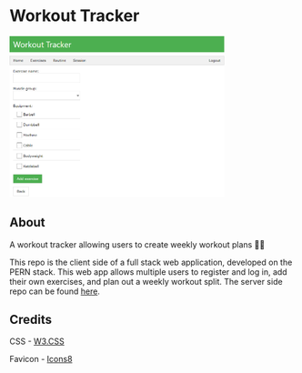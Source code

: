 # Workout Tracker

<img src="docs/images/addexercise.png" alt="Add exercise screen" width="75%" height="75%" />

## About

A workout tracker allowing users to create weekly workout plans 🏋️‍♂️

This repo is the client side of a full stack web application, developed on the PERN stack.
This web app allows multiple users to register and log in, add their own exercises, and plan out a weekly workout split.
The server side repo can be found [here](https://github.com/swiderskis/workout-tracker-server).

## Credits

CSS - [W3.CSS](https://www.w3schools.com/w3css/default.asp)

Favicon - [Icons8](https://icons8.com/icon/MOCeYrljNRDk/barbell)
